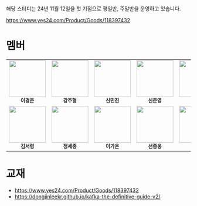 
해당 스터디는 24년 11월 12일을 첫 기점으로 평일반, 주말반을 운영하고 있습니다.

https://www.yes24.com/Product/Goods/118397432

# 멤버 

<table>
  <tr>
    <td align="center">
      <img src="https://avatars.githubusercontent.com/u/45473846?v=4" width="100px;" alt=""/><br /><sub><b>이경준</b></sub>
    </td>
    <td align="center">
      <img src="https://avatars.githubusercontent.com/u/122958854?v=4" width="100px;" alt=""/><br /><sub><b>강주형</b></sub>
    </td>
    <td align="center">
      <img src="https://avatars.githubusercontent.com/u/76575966?v=4" width="100px;" alt=""/><br /><sub><b>신민진</b></sub>
    </td>
    <td align="center">
      <img src="https://avatars.githubusercontent.com/u/70463212?v=4" width="100px;" alt=""/><br /><sub><b>신준영</b></sub>
    </td>
    <td align="center">
      <img src="https://avatars.githubusercontent.com/u/81090215?v=4" width="100px;" alt=""/><br /><sub><b>구본연</b></sub>
    </td>  
  </tr>
  <tr>
    <td align="center">
      <img src="https://avatars.githubusercontent.com/u/101075173?v=4" width="100px;" alt=""/><br /><sub><b>김서령</b></sub>
    </td>    
    <td align="center">
      <img src="https://avatars.githubusercontent.com/u/37677446?v=4" width="100px;" alt=""/><br /><sub><b>정세종</b></sub>
    </td> 
    <td align="center">
      <img src="https://avatars.githubusercontent.com/u/165174659?v=4" width="100px;" alt=""/><br /><sub><b>이가은</b></sub>
    </td>
    <td align="center">
      <img src="https://avatars.githubusercontent.com/u/70940112?v=4" width="100px;" alt=""/><br /><sub><b>선종웅</b></sub>
    </td> 
        <td align="center">
      <img src="https://avatars.githubusercontent.com/u/37974827?v=4" width="100px;" alt=""/><br /><sub><b>윤진헌</b></sub>
    </td> 
  
  </tr>
</table>


# 교재
- https://www.yes24.com/Product/Goods/118397432
- https://dongjinleekr.github.io/kafka-the-definitive-guide-v2/
